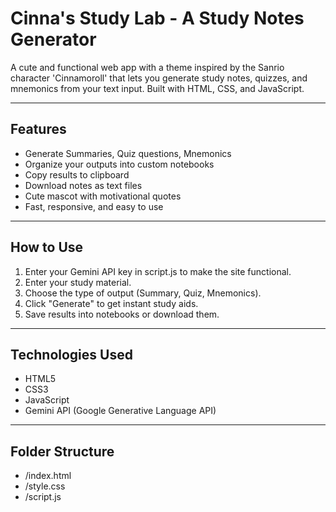 # Cinna's Study Lab - A Study Notes Generator

A cute and functional web app with a theme inspired by the Sanrio character 'Cinnamoroll' that lets you generate study notes, quizzes,
and mnemonics from your text input.
Built with HTML, CSS, and JavaScript. 

---

## Features

- Generate Summaries, Quiz questions, Mnemonics
- Organize your outputs into custom notebooks
- Copy results to clipboard
- Download notes as text files
- Cute mascot with motivational quotes
- Fast, responsive, and easy to use

---

## How to Use

1. Enter your Gemini API key in script.js to make the site functional. 
3. Enter your study material.
4. Choose the type of output (Summary, Quiz, Mnemonics).
5. Click "Generate" to get instant study aids.
6. Save results into notebooks or download them.

---

## Technologies Used

- HTML5
- CSS3
- JavaScript 
- Gemini API (Google Generative Language API)

---

## Folder Structure
- /index.html 
- /style.css 
- /script.js

